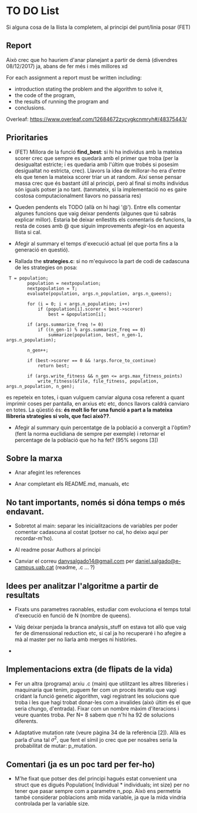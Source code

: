 # TO DO List
Si alguna cosa de la llista la completem, al principi del punt/linia posar (FET)

## Report
Això crec que ho hauriem d'anar planejant a partir de demà (divendres 08/12/2017) ja, abans de fer més i més millores xd

For each assignment a report must be written including:
* introduction stating the problem and the algorithm to solve it,
* the code of the program,
* the results of running the program and
* conclusions.

Overleaf: https://www.overleaf.com/12684672zycygkcnmryh#/48375443/


## Prioritaries

* (FET) Millora de la funció **find_best**: si hi ha individus amb la mateixa scorer crec que sempre es quedarà amb el primer que troba (per la desigualtat estricte; i es quedaria amb l'últim que trobés si posesim desigualtat no estricta, crec). Llavors la idea de millorar-ho era d'entre els que tenen la mateixa scorer triar un at random. Així sense pensar massa crec que és bastant útil al principi, però al final si molts individus són iguals potser ja no tant. (tanmateix, si la implementació no es gaire costosa computacionalment llavors no passaria res)

* Queden pendents els TODO (allà on hi hagi '@'). Entre ells comentar algunes funcions que vaig deixar pendents (algunes que tú sabrás explicar millor). Estaria bé deixar enllestits els comentaris de funcions, la resta de coses amb @ que siguin improvements afegir-los en aquesta llista si cal.

* Afegir al summary el temps d'execució actual (el que porta fins a la generació en questió).

* Rallada the **strategies.c**: si no m'equivoco la part de codi de cadascuna de les strategies on posa:

```
 T = population;
        population = nextpopulation;
        nextpopulation = T;
        evaluate(population, args.n_population, args.n_queens);

        for (i = 0; i < args.n_population; i++)
            if (population[i].scorer < best->scorer)
                best = &population[i];

        if (args.summarize_freq != 0)
            if ((n_gen-1) % args.summarize_freq == 0)
                summarize(population, best, n_gen-1, args.n_population);

        n_gen++;

        if (best->scorer == 0 && !args.force_to_continue)
            return best;

        if (args.write_fitness && n_gen <= args.max_fitness_points)
            write_fitness(&file, file_fitness, population, args.n_population, n_gen);

```

es repeteix en totes, i quan vulguem canviar alguna cosa referent a quant imprimir coses per pantalla, en arxius etc etc, doncs llavors caldrà canviaro en totes. La qüestió és: **és molt lio fer una funció a part a la mateixa llibreria strategies si vols, que faci això??**.


* Afegir al summary quin percentatge de la població a convergit a l'òptim? (fent la norma euclidiana de sempre per exemple) i retornar el percentage de la població que ho ha fet? (95% segons [3])

## Sobre la marxa

* Anar afegint les references

* Anar completant els README.md, manuals, etc



## No tant importants, només si dóna temps o més endavant.

* Sobretot al main: separar les inicialitzacions de variables per poder comentar cadascuna al costat (potser no cal, ho deixo aquí per recordar-m'ho).

* Al readme posar Authors al principi

* Canviar el correu danysalgado14@gmail.com per daniel.salgado@e-campus.uab.cat (readme, .c ... ?)




## Idees per analitzar l'algoritme a partir de resultats

* Fixats uns parametres raonables, estudiar com evoluciona el temps total d'execució en funció de N (nombre de queens).

* Vaig deixar penjada la branca analysis_stuff on estava tot allò que vaig fer de dimenssional reduction etc, si cal ja ho recuperaré i ho afegire a mà al master per no liarla amb merges ni històries.

*

## Implementacions extra (de flipats de la vida)

* Fer un altra (programa) arxiu .c (main) que utilitzant les altres llibreries i maquinaria que tenim, puguem fer com un procés iteratiu que vagi cridant la funció genetic algorithm, vagi registrant les solucions que troba i les que hagi trobat donar-les com a invalides (això últim és el que seria chungo, d'entrada). Fixar com un nombre màxim d'iteracions i veure quantes troba. Per N= 8 sabem que n'hi ha 92 de solucions diferents.

* Adaptative mutation rate (veure pàgina 34 de la referència [2]).  Allà es parla d'una tal $\sigma^2$, que fent el símil jo crec que per nosalres seria la probabilitat de mutar: p_mutation.

## Comentari (ja es un poc tard per fer-ho)

* M'he fixat que potser des del principi hagués estat convenient una struct que es digués Population{ Individual * individuals; int size} per
no tener que pasar sempre com a parametre n_pop. Això ens permetria també considerar poblacions amb mida variable, ja que la mida vindria controlada per la variable size.
